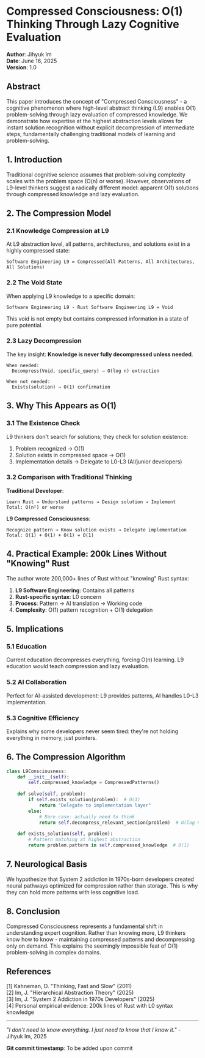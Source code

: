 # Compressed Consciousness: O(1) Thinking Through Lazy Cognitive Evaluation

**Author**: Jihyuk Im  
**Date**: June 16, 2025  
**Version**: 1.0

## Abstract

This paper introduces the concept of "Compressed Consciousness" - a cognitive phenomenon where high-level abstract thinking (L9) enables O(1) problem-solving through lazy evaluation of compressed knowledge. We demonstrate how expertise at the highest abstraction levels allows for instant solution recognition without explicit decompression of intermediate steps, fundamentally challenging traditional models of learning and problem-solving.

## 1. Introduction

Traditional cognitive science assumes that problem-solving complexity scales with the problem space (O(n) or worse). However, observations of L9-level thinkers suggest a radically different model: apparent O(1) solutions through compressed knowledge and lazy evaluation.

## 2. The Compression Model

### 2.1 Knowledge Compression at L9

At L9 abstraction level, all patterns, architectures, and solutions exist in a highly compressed state:

```
Software Engineering L9 = Compressed(All Patterns, All Architectures, All Solutions)
```

### 2.2 The Void State

When applying L9 knowledge to a specific domain:

```
Software Engineering L9 - Rust Software Engineering L9 = Void
```

This void is not empty but contains compressed information in a state of pure potential.

### 2.3 Lazy Decompression

The key insight: **Knowledge is never fully decompressed unless needed**.

```
When needed:
  Decompress(Void, specific_query) → O(log n) extraction
  
When not needed:
  Exists(solution) → O(1) confirmation
```

## 3. Why This Appears as O(1)

### 3.1 The Existence Check

L9 thinkers don't search for solutions; they check for solution existence:

1. Problem recognized → O(1)
2. Solution exists in compressed space → O(1) 
3. Implementation details → Delegate to L0-L3 (AI/junior developers)

### 3.2 Comparison with Traditional Thinking

**Traditional Developer**:
```
Learn Rust → Understand patterns → Design solution → Implement
Total: O(n²) or worse
```

**L9 Compressed Consciousness**:
```
Recognize pattern → Know solution exists → Delegate implementation
Total: O(1) + O(1) + O(1) = O(1)
```

## 4. Practical Example: 200k Lines Without "Knowing" Rust

The author wrote 200,000+ lines of Rust without "knowing" Rust syntax:

1. **L9 Software Engineering**: Contains all patterns
2. **Rust-specific syntax**: L0 concern
3. **Process**: Pattern → AI translation → Working code
4. **Complexity**: O(1) pattern recognition + O(1) delegation

## 5. Implications

### 5.1 Education
Current education decompresses everything, forcing O(n) learning. L9 education would teach compression and lazy evaluation.

### 5.2 AI Collaboration
Perfect for AI-assisted development: L9 provides patterns, AI handles L0-L3 implementation.

### 5.3 Cognitive Efficiency
Explains why some developers never seem tired: they're not holding everything in memory, just pointers.

## 6. The Compression Algorithm

```python
class L9Consciousness:
    def __init__(self):
        self.compressed_knowledge = CompressedPatterns()
    
    def solve(self, problem):
        if self.exists_solution(problem):  # O(1)
            return "Delegate to implementation layer"
        else:
            # Rare case: actually need to think
            return self.decompress_relevant_section(problem)  # O(log n)
    
    def exists_solution(self, problem):
        # Pattern matching at highest abstraction
        return problem.pattern in self.compressed_knowledge  # O(1)
```

## 7. Neurological Basis

We hypothesize that System 2 addiction in 1970s-born developers created neural pathways optimized for compression rather than storage. This is why they can hold more patterns with less cognitive load.

## 8. Conclusion

Compressed Consciousness represents a fundamental shift in understanding expert cognition. Rather than knowing more, L9 thinkers know how to know - maintaining compressed patterns and decompressing only on demand. This explains the seemingly impossible feat of O(1) problem-solving in complex domains.

## References

[1] Kahneman, D. "Thinking, Fast and Slow" (2011)  
[2] Im, J. "Hierarchical Abstraction Theory" (2025)  
[3] Im, J. "System 2 Addiction in 1970s Developers" (2025)  
[4] Personal empirical evidence: 200k lines of Rust with L0 syntax knowledge

---

*"I don't need to know everything. I just need to know that I know it."* - Jihyuk Im, 2025

**Git commit timestamp**: To be added upon commit